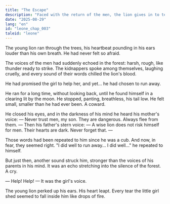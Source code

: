 ```yaml
---
title: "The Escape"
description: "Faced with the return of the men, the lion gives in to terror and flees. But in the echo of the girl's cries, he discovers that fear cannot be stronger than a promise."
date: "2025-08-29"
lang: "en"
id: "leone_chap_003"
taleid: "leone"
---
```


The young lion ran through the trees, his heartbeat pounding in his ears louder than his own breath.
He had never felt so afraid.

The voices of the men had suddenly echoed in the forest: harsh, rough, like thunder ready to strike.
The kidnappers spoke among themselves, laughing cruelly, and every sound of their words chilled the lion's blood.

He had promised the girl to help her, and yet... he had chosen to run away.

He ran for a long time, without looking back, until he found himself in a clearing lit by the moon. He stopped, panting, breathless, his tail low.
He felt small, smaller than he had ever been.
A coward.

He closed his eyes, and in the darkness of his mind he heard his mother's voice:
— Never trust men, my son. They are dangerous. Always flee from them. —
Then his father's stern voice:
— A wise lion does not risk himself for men. Their hearts are dark. Never forget that. —

Those words had been repeated to him since he was a cub. And now, in fear, they seemed right.
"I did well to run away... I did well..." he repeated to himself.

But just then, another sound struck him, stronger than the voices of his parents in his mind.
It was an echo stretching into the silence of the forest.
A cry.

— Help! Help! —
It was the girl's voice.

The young lion perked up his ears. His heart leapt. Every tear the little girl shed seemed to fall inside him like drops of fire.
